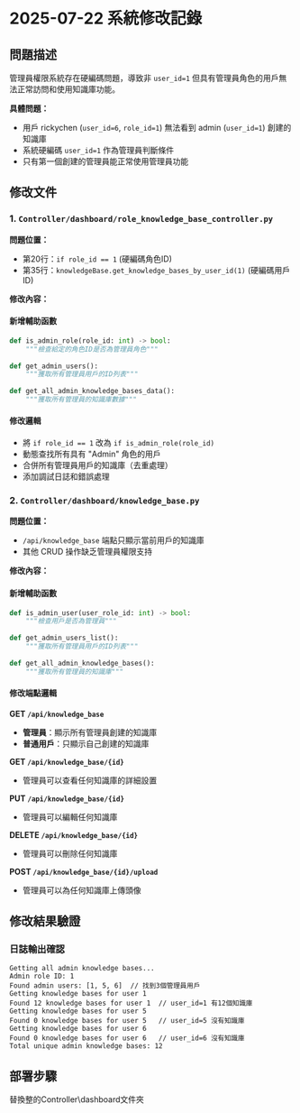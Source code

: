 # 2025-07-22 系統修改記錄

## 問題描述
管理員權限系統存在硬編碼問題，導致非 `user_id=1` 但具有管理員角色的用戶無法正常訪問和使用知識庫功能。

**具體問題：**
- 用戶 rickychen (`user_id=6`, `role_id=1`) 無法看到 admin (`user_id=1`) 創建的知識庫
- 系統硬編碼 `user_id=1` 作為管理員判斷條件
- 只有第一個創建的管理員能正常使用管理員功能

## 修改文件

### 1. `Controller/dashboard/role_knowledge_base_controller.py`

**問題位置：**
- 第20行：`if role_id == 1` (硬編碼角色ID)
- 第35行：`knowledgeBase.get_knowledge_bases_by_user_id(1)` (硬編碼用戶ID)

**修改內容：**

#### 新增輔助函數
```python
def is_admin_role(role_id: int) -> bool:
    """檢查給定的角色ID是否為管理員角色"""
    
def get_admin_users():
    """獲取所有管理員用戶的ID列表"""
    
def get_all_admin_knowledge_bases_data():
    """獲取所有管理員的知識庫數據"""
```

#### 修改邏輯
- 將 `if role_id == 1` 改為 `if is_admin_role(role_id)`
- 動態查找所有具有 "Admin" 角色的用戶
- 合併所有管理員用戶的知識庫（去重處理）
- 添加調試日誌和錯誤處理

### 2. `Controller/dashboard/knowledge_base.py`

**問題位置：**
- `/api/knowledge_base` 端點只顯示當前用戶的知識庫
- 其他 CRUD 操作缺乏管理員權限支持

**修改內容：**

#### 新增輔助函數
```python
def is_admin_user(user_role_id: int) -> bool:
    """檢查用戶是否為管理員"""
    
def get_admin_users_list():
    """獲取所有管理員用戶的ID列表"""
    
def get_all_admin_knowledge_bases():
    """獲取所有管理員的知識庫"""
```

#### 修改端點邏輯

**GET `/api/knowledge_base`**
- **管理員**：顯示所有管理員創建的知識庫
- **普通用戶**：只顯示自己創建的知識庫

**GET `/api/knowledge_base/{id}`**
- 管理員可以查看任何知識庫的詳細設置

**PUT `/api/knowledge_base/{id}`**
- 管理員可以編輯任何知識庫

**DELETE `/api/knowledge_base/{id}`**
- 管理員可以刪除任何知識庫

**POST `/api/knowledge_base/{id}/upload`**
- 管理員可以為任何知識庫上傳頭像

## 修改結果驗證

### 日誌輸出確認
```
Getting all admin knowledge bases...
Admin role ID: 1
Found admin users: [1, 5, 6]  // 找到3個管理員用戶
Getting knowledge bases for user 1
Found 12 knowledge bases for user 1  // user_id=1 有12個知識庫
Getting knowledge bases for user 5
Found 0 knowledge bases for user 5   // user_id=5 沒有知識庫
Getting knowledge bases for user 6
Found 0 knowledge bases for user 6   // user_id=6 沒有知識庫
Total unique admin knowledge bases: 12
```



## 部署步驟

替換整的Controller\dashboard文件夾


